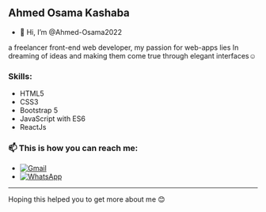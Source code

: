 ## Ahmed Osama Kashaba

- 👋 Hi, I’m @Ahmed-Osama2022
<p>a freelancer front-end web  developer, my passion for web-apps lies In dreaming of ideas and making them come true through elegant interfaces☺️</p>

### Skills:
- HTML5
- CSS3
- Bootstrap 5
- JavaScript with ES6
- ReactJs

### 📫 This is how you can reach me: 
- [![Gmail](https://img.shields.io/badge/Gmail-D14836?style=for-the-badge&logo=gmail&logoColor=white)](mailto://ahmadosama.2011@gmail.com)
- [![WhatsApp](https://img.shields.io/badge/WhatsApp-25D366?logo=whatsapp&logoColor=fff&style=falt_sqare)](https://wa.me/+201553064098)
---
Hoping this helped you to get more about me 😊
<!---
Ahmed-Osama2022/Ahmed-Osama2022 is a ✨ special ✨ repository because its `README.md` (this file) appears on your GitHub profile.
You can click the Preview link to take a look at your changes.
--->
